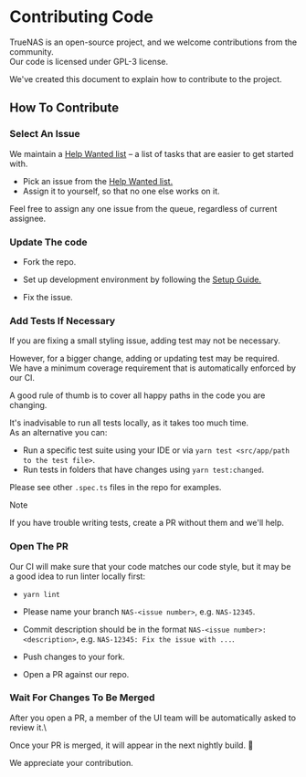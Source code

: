 # Contributing Code

TrueNAS is an open-source project, and we welcome contributions from the community.\
Our code is licensed under GPL-3 license.

We've created this document to explain how to contribute to the project.

## How To Contribute

### Select An Issue

We maintain a [Help Wanted list](https://ixsystems.atlassian.net/issues/?filter=12107) – a list of tasks that are easier to get started with.

- Pick an issue from the [Help Wanted list.](https://ixsystems.atlassian.net/issues/?filter=12107)
- Assign it to yourself, so that no one else works on it. 

Feel free to assign any one issue from the queue, regardless of current assignee.

### Update The code
- Fork the repo.

- Set up development environment by following the [Setup Guide.](https://github.com/truenas/webui/blob/master/docs/setup.md)

- Fix the issue.

### Add Tests If Necessary

If you are fixing a small styling issue, adding test may not be necessary. 

However, for a bigger change, adding or updating test may be required.\
We have a minimum coverage requirement that is automatically enforced by our CI.

A good rule of thumb is to cover all happy paths in the code you are changing.

It's inadvisable to run all tests locally, as it takes too much time.\
As an alternative you can:

- Run a specific test suite using your IDE or via `yarn test <src/app/path to the test file>`.
- Run tests in folders that have changes using `yarn test:changed`.

Please see other `.spec.ts` files in the repo for examples.

> [!NOTE]
> If you have trouble writing tests, create a PR without them and we'll help.

### Open The PR

Our CI will make sure that your code matches our code style, but it may be a good idea to run linter locally first:

- `yarn lint`

- Please name your branch `NAS-<issue number>`, e.g. `NAS-12345`.

- Commit description should be in the format `NAS-<issue number>: <description>`, e.g. `NAS-12345: Fix the issue with ...`.

- Push changes to your fork.

- Open a PR against our repo.

### Wait For Changes To Be Merged

After you open a PR, a member of the UI team will be automatically asked to review it.\

Once your PR is merged, it will appear in the next nightly build. :tada:

We appreciate your contribution.

